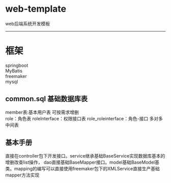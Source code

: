 # web-template
web后端系统开发模板
*** 
# 框架
springboot<br>
MyBatis<br>
freemaker<br>
mysql

## common.sql 基础数据库表
member表:基本用户表 可按需求增删<br>
role：角色表
roleInterface：权限接口表
role_roleinterface：角色-接口 多对多中间表
## 基本手册
直接在controller包下开发接口。service继承基础BaseService实现数据库基本的增删改查list操作，
dao直接基础BaseMapper接口。model基础BaseModel基类。mapping的编写可以直接使用freemaker包下的XMLService直接生产基础mapper方法实现
